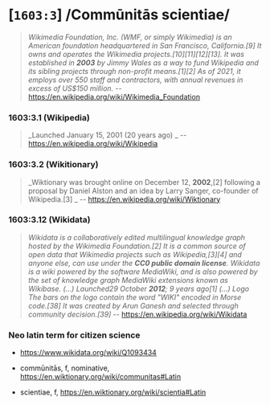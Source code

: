 # [`1603:3`] /Commūnitās scientiae/

> _Wikimedia Foundation, Inc. (WMF, or simply Wikimedia) is an American foundation headquartered in San Francisco, California.[9] It owns and operates the Wikimedia projects.[10][11][12][13]. It was established in **2003** by Jimmy Wales as a way to fund Wikipedia and its sibling projects through non-profit means.[1][2] As of 2021, it employs over 550 staff and contractors, with annual revenues in excess of US$150 million._ -- https://en.wikipedia.org/wiki/Wikimedia_Foundation

### 1603:3.1 (Wikipedia)
> _Launched	January 15, 2001 (20 years ago) _ -- https://en.wikipedia.org/wiki/Wikipedia

### 1603:3.2 (Wikitionary)
> _Wiktionary was brought online on December 12, **2002**,[2] following a proposal by Daniel Alston and an idea by Larry Sanger, co-founder of Wikipedia.[3] _ -- https://en.wikipedia.org/wiki/Wiktionary

### 1603:3.12 (Wikidata)
> _Wikidata is a collaboratively edited multilingual knowledge graph hosted by the Wikimedia Foundation.[2] It is a common source of open data that Wikimedia projects such as Wikipedia,[3][4] and anyone else, can use under the **CC0 public domain license**. Wikidata is a wiki powered by the software MediaWiki, and is also powered by the set of knowledge graph MediaWiki extensions known as Wikibase. (...) Launched29 October **2012**; 9 years ago[1] (...) Logo
The bars on the logo contain the word "WIKI" encoded in Morse code.[38] It was created by Arun Ganesh and selected through community decision.[39]_ -- https://en.wikipedia.org/wiki/Wikidata

### Neo latin term for citizen science
- https://www.wikidata.org/wiki/Q1093434

- commūnitās, f, nominative, https://en.wiktionary.org/wiki/communitas#Latin
- scientiae, f, https://en.wiktionary.org/wiki/scientia#Latin

<!--

Multiple languages of same item
- https://w.wiki/iRT
- https://www.wikidata.org/wiki/Wikidata:SPARQL_query_service/queries/examples#Names_of_Wikipedia_articles_in_multiple_languages

-->
